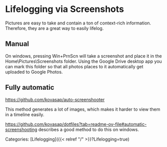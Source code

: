 # Lifelogging via Screenshots

Pictures are easy to take and contain a ton of context-rich information.
Therefore, they are a great way to easily lifelog.


## Manual

On windows, pressing Win+PrnScn will take a screenshot and place it in the
Home\\Pictures\\Screenshots folder.
Using the Google Drive desktop app you can mark this folder so that all photos
places to it automatically get uploaded to Google Photos.


## Fully automatic

https://github.com/kovasap/auto-screenshooter

This method generates a lot of images, which makes it harder to view them in a
timeline easily.

https://github.com/kovasap/dotfiles?tab=readme-ov-file#automatic-screenshooting
describes a good method to do this on windows.

Categories:
[Lifelogging]({{< relref "/" >}}?Lifelogging=true)